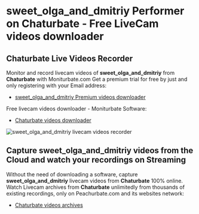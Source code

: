 # sweet_olga_and_dmitriy Performer on Chaturbate - Free LiveCam videos downloader

## Chaturbate Live Videos Recorder

Monitor and record livecam videos of **sweet_olga_and_dmitriy** from **Chaturbate** with Moniturbate.com
Get a premium trial for free by just and only registering with your Email address:
* [sweet_olga_and_dmitriy Premium videos downloader](https://moniturbate.com/request-demo-licence-key.html)

Free livecam videos downloader - Moniturbate Software:
* [Chaturbate videos downloader](https://moniturbate.com/moniturbate-download-software.html)

![sweet_olga_and_dmitriy livecam videos recorder](https://peachurnet.com/templates/moniturbate-software.png)


## Capture sweet_olga_and_dmitriy videos from the Cloud and watch your recordings on Streaming

Without the need of downloading a software, capture **sweet_olga_and_dmitriy** livecam videos from **Chaturbate** 100% online.
Watch Livecam archives from **Chaturbate** unlimitedly from thousands of existing recordings, only on Peachurbate.com and its websites network:
* [Chaturbate videos archives](https://peachurnet.com/)